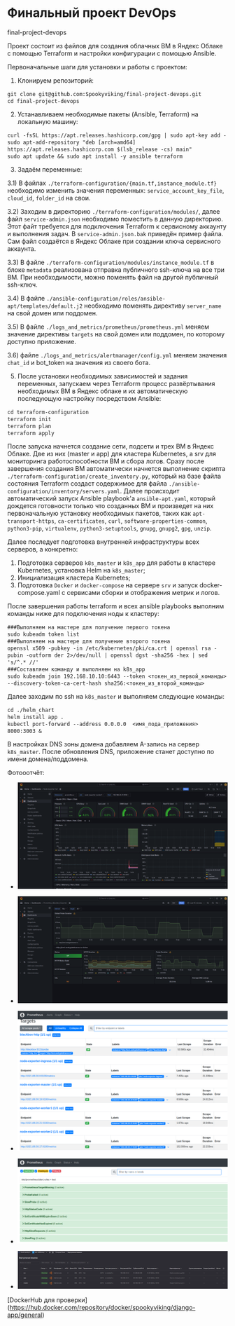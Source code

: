 # Финальный проект DevOps
final-project-devops

Проект состоит из файлов для создания облачных ВМ в Яндекс Облаке с помощью Terraform и настройки конфигурации с помощью Ansible.

Первоначальные шаги для установки и работы с проектом:

1) Клонируем репозиторий:
```
git clone git@github.com:Spookyviking/final-project-devops.git
cd final-project-devops
```
2) Устанавливаем необходимые пакеты (Ansible, Terraform) на локальную машину:
```
curl -fsSL https://apt.releases.hashicorp.com/gpg | sudo apt-key add -
sudo apt-add-repository "deb [arch=amd64] https://apt.releases.hashicorp.com $(lsb_release -cs) main"
sudo apt update && sudo apt install -y ansible terraform
```
3) Задаём переменные:
   
3.1) В файлах `./terraform-configuration/{main.tf,instance_module.tf}` необходимо изменить значения переменных: `service_account_key_file`, `cloud_id`, `folder_id` на свои. 

3.2) Заходим в директорию `./terraform-configuration/modules/`, далее файл `service-admin.json` необходимо поместить в данную директорию. Этот файт требуется для подключения Terraform к сервисному аккаунту и выполнения задач. В `service-admin.json.bak` приведён пример файла. Сам файл создаётся в Яндекс Облаке при создании ключа сервисного аккаунта.

3.3) В файле `./terraform-configuration/modules/instance_module.tf` в блоке `metadata` реализована отправка публичного ssh-ключа на все три ВМ. При необходимости, можно поменять файл на другой публичный ssh-ключ.

3.4) В файле `./ansible-configuration/roles/ansible-apt/templates/default.j2` необходимо поменять директиву `server_name` на свой домен или поддомен.

3.5) В файле `./logs_and_metrics/prometheus/prometheus.yml` меняем значение директивы `targets` на свой домен или поддомен, по которому доступно приложение.

3.6)  файле `./logs_and_metrics/alertmanager/config.yml` меняем значения `chat_id` и bot_token на значения из своего бота.

5) После установки необходимых зависимостей и задания переменных, запускаем через Terraform процесс развёртывания необходимых ВМ в Яндекс облаке и их автоматическую последующую настройку посредством Ansible:
```
cd terraform-configuration
terraform init
terraform plan
terraform apply
```
После запуска начнется создание сети, подсети и трех ВМ в Яндекс Облаке. Две из них (master и app) для кластера Kubernetes, а srv для мониторинга работоспособности ВМ и сбора логов. Сразу после завершения создания ВМ автоматически начнется выполнение скрипта `./terraform-configuration/create_inventory.py`, который на базе файла состояния Terraform создаст содержимое для файла `./ansible-configuration/inventory/servers.yaml`. Далее происходит автоматический запуск Ansible playbook'а `ansible-apt.yaml`, который дождется готовности только что созданных ВМ и произведет на них первоначальную установку необходимых пакетов, таких как `apt-transport-https`, `ca-certificates`, `curl`, `software-properties-common`, `python3-pip`, `virtualenv`, `python3-setuptools`, `gnupg`, `gnupg2`, `gpg`, `unzip`.

Далее последует подготовка внутренней инфраструктуры всех серверов, а конкретно:
1) Подготовка серверов `k8s_master` и `k8s_app` для работы в кластере Kubernetes, установка Helm на `k8s_master`;
2) Инициализация кластера Kubernetes;
3) Подготовка `Docker` и `docker-compose` на сервере `srv` и запуск docker-compose.yaml с сервисами сборки и отображения метрик и логов.

После завершения работы terraform и всех ansible playbooks выполним команды ниже для подключения ноды к кластеру:
```commandline
###Выполняем на мастере для получение первого токена
sudo kubeadm token list
###Выполняем на мастере для получение второго токена
openssl x509 -pubkey -in /etc/kubernetes/pki/ca.crt | openssl rsa -pubin -outform der 2>/dev/null | openssl dgst -sha256 -hex | sed 's/^.* //'
###Составляем команду и выполняем на k8s_app
sudo kubeadm join 192.168.10.10:6443 --token <токен_из_первой_команды> --discovery-token-ca-cert-hash sha256:<токен_из_второй_команды>
```
Далее заходим по ssh на `k8s_master` и выполняем следующие команды:
```commandline
cd ./helm_chart
helm install app .
kubectl port-forward --address 0.0.0.0  <имя_пода_приложения>  8000:3003 &
```
В настройках DNS зоны домена добавляем A-запись на сервер `k8s_master`. После обновления DNS, приложение станет доступно по имени домена/поддомена.

Фотооотчёт:

- ![grafana1](./images/grafana1.png)

- ![grafana2](./images/grafana2.png)

- ![prometheus1](./images/prometheus1.png)

- ![prometheus2](./images/prometheus2.png)

- ![yandex](./images/yandex.png)

[DockerHub для проверки] (https://hub.docker.com/repository/docker/spookyviking/django-app/general)